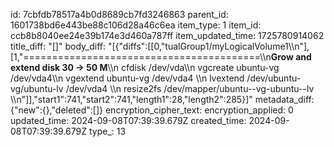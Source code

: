 id: 7cbfdb78517a4b0d8689cb7fd3246863
parent_id: 1601738bd6e443be88c106d28a46c6ea
item_type: 1
item_id: ccb8b8040ee24e39b174e3d460a787ff
item_updated_time: 1725780914062
title_diff: "[]"
body_diff: "[{\"diffs\":[[0,\"tualGroup1/myLogicalVolume1\\\n\"],[1,\"=========================================\\\n**Grow and extend disk 30 -> 50 M**\\\n  cfdisk /dev/vda\\\n   vgcreate ubuntu-vg /dev/vda4\\\n   vgextend ubuntu-vg /dev/vda4 \\\n   lvextend /dev/ubuntu-vg/ubuntu-lv /dev/vda4 \\\n   resize2fs /dev/mapper/ubuntu--vg-ubuntu--lv \\\n\"]],\"start1\":741,\"start2\":741,\"length1\":28,\"length2\":285}]"
metadata_diff: {"new":{},"deleted":[]}
encryption_cipher_text: 
encryption_applied: 0
updated_time: 2024-09-08T07:39:39.679Z
created_time: 2024-09-08T07:39:39.679Z
type_: 13